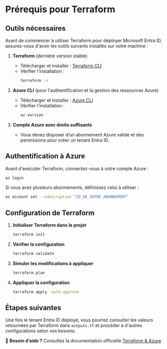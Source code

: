 #  Prérequis pour Terraform

##  Outils nécessaires
Avant de commencer à utiliser Terraform pour déployer Microsoft Entra ID, assurez-vous d'avoir les outils suivants installés sur votre machine :

1. **Terraform** (dernière version stable)
   - Télécharger et installer : [Terraform CLI](https://developer.hashicorp.com/terraform/downloads)
   - Vérifier l'installation :
     ```sh
     terraform -v
     ```

2. **Azure CLI** (pour l'authentification et la gestion des ressources Azure)
   - Télécharger et installer : [Azure CLI](https://learn.microsoft.com/fr-fr/cli/azure/install-azure-cli)
   - Vérifier l'installation :
     ```sh
     az version
     ```

3. **Compte Azure avec droits suffisants**
   - Vous devez disposer d’un abonnement Azure valide et des permissions pour créer un tenant Entra ID.

##  Authentification à Azure
Avant d'exécuter Terraform, connectez-vous à votre compte Azure :
```sh
az login
```
Si vous avez plusieurs abonnements, définissez celui à utiliser :
```sh
az account set --subscription "ID_DE_VOTRE_ABONNEMENT"
```

##  Configuration de Terraform
1. **Initialiser Terraform dans le projet**
   ```sh
   terraform init
   ```
2. **Vérifier la configuration**
   ```sh
   terraform validate
   ```
3. **Simuler les modifications à appliquer**
   ```sh
   terraform plan
   ```
4. **Appliquer la configuration**
   ```sh
   terraform apply -auto-approve
   ```

##  Étapes suivantes
Une fois le tenant Entra ID déployé, vous pourrez consulter les valeurs retournées par Terraform dans `outputs.tf` et procéder à d'autres configurations selon vos besoins.

📌 **Besoin d’aide ?** Consultez la documentation officielle [Terraform & Azure](https://learn.microsoft.com/en-us/azure/developer/terraform/)
